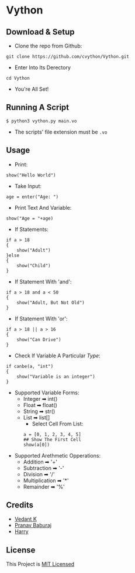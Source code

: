 # **Vython** 

## Download & Setup
* Clone the repo from Github:
```
git clone https://github.com/cvython/Vython.git
```
* Enter Into Its Derectory
```
cd Vython
```
* You're All Set!


## Running A Script
```
$ python3 vython.py main.vo

```
* The scripts' file extension must be ```.vo```

## Usage
* Print:
```
show("Hello World")
```
* Take Input:
```
age = enter("Age: ") 
```
* Print Text And Variable:
```
show("Age = "+age) 
```
* If Statements:
```
if a > 18
{
    show("Adult")
}else
{
    show("Child")
}
```
* If Statement With 'and':
```
if a > 18 and a < 50
{
    show("Adult, But Not Old")
}
```
* If Statement With 'or':
```
if a > 18 || a > 16
{
    show("Can Drive")
}
```
* Check If Variable A Particular *Type*:
```
if canbe(a, "int")
{
    show("Variable is an integer")
}
```
* Supported Variable Forms:
    * Integer ➡ int()
    * Float ➡ float()
    * String ➡ str()
    * List ➡ list[]
        * Select Cell From List:
        ```
        a = [0, 1, 2, 3, 4, 5]
        ## Show The First Cell
        show(a[0])
        ```
* Supported Arethmetic Opperations:
    * Addition ➡ '+'
    * Subtraction ➡ '-'
    * Division ➡ '/'
    * Multiplication ➡ '*'
    * Remainder ➡ '%'

## Credits
* [Vedant K](https://github.com/dopevog)
* [Pranav Baburaj](https://github.com/pranavbaburaj)
* [Harry](https://github.com/fineans)

## License
This Project is [MIT Licensed](https://github.com/cvython/Vython/blob/vython/LICENSE)

